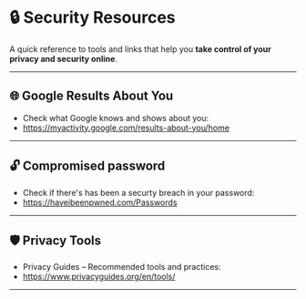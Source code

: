 # 🔒 Security Resources

A quick reference to tools and links that help you **take control of your privacy and security online**.

---

## 🌐 Google Results About You
- Check what Google knows and shows about you:
- https://myactivity.google.com/results-about-you/home

---

## 🔓 Compromised password
- Check if there's has been a securty breach in your password:
- https://haveibeenpwned.com/Passwords

---

## 🛡️ Privacy Tools
- Privacy Guides – Recommended tools and practices:
- https://www.privacyguides.org/en/tools/

---
